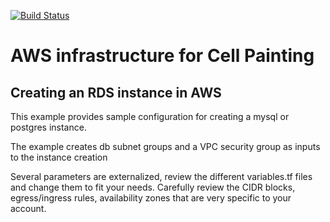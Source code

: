 [![Build Status](https://travis-ci.org/shntnu/cellpainting_aws.svg?branch=master)](https://travis-ci.org/shntnu/cellpainting_aws)

# AWS infrastructure for Cell Painting 

## Creating an RDS instance in AWS

This example provides sample configuration for creating a mysql or postgres instance. 

The example creates db subnet groups and a VPC security group as inputs to the instance creation

Several parameters are externalized, review the different variables.tf files and change them to fit your needs. Carefully review the CIDR blocks, egress/ingress rules, availability zones that are very specific to your account.
